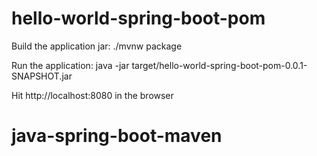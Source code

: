 # hello-world-spring-boot-pom

Build the application jar: ./mvnw package

Run the application: java -jar target/hello-world-spring-boot-pom-0.0.1-SNAPSHOT.jar
  
  
Hit http://localhost:8080 in the browser  
# java-spring-boot-maven

